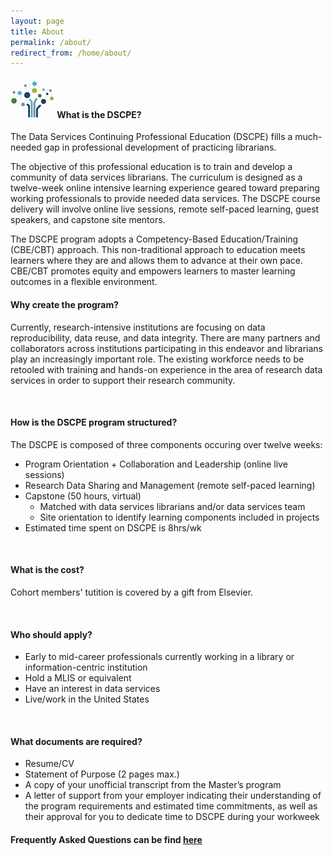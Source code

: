 ```yaml
---
layout: page
title: About
permalink: /about/
redirect_from: /home/about/
---
```




#### <img src="/images/logos/DSCPElogo2.png"> <b> What is the DSCPE? </b>
The Data Services Continuing Professional Education (DSCPE) fills a much-needed gap in professional development of practicing librarians. 

The objective of this professional education is to train and develop a community of data services librarians. The curriculum is designed as a twelve-week online intensive learning experience geared toward preparing working professionals to provide needed data services. The DSCPE course delivery will involve online live sessions, remote self-paced learning, guest speakers, and capstone site mentors.

The DSCPE program adopts a Competency-Based Education/Training (CBE/CBT) approach. This non-traditional approach to education meets learners where they are and allows them to advance at their own pace. CBE/CBT  promotes equity and empowers learners to master learning outcomes in a flexible environment. 
<br>

#### Why create the program?

Currently, research-intensive institutions are focusing on data reproducibility, data reuse, and data integrity. There are many partners and collaborators across institutions participating in this endeavor and librarians play an increasingly important role. The existing workforce needs to be retooled with training and hands-on experience in the area of research data services in order to support their research community.

<br>

#### How is the DSCPE program structured?

The DSCPE is composed of three components occuring over twelve weeks: 
* Program Orientation + Collaboration and Leadership (online live sessions)
* Research Data Sharing and Management (remote self-paced learning)
* Capstone (50 hours, virtual)
  * Matched with data services librarians and/or data services team
  * Site orientation to identify learning components included in projects
* Estimated time spent on DSCPE is 8hrs/wk

<br>

#### What is the cost?

Cohort members' tutition is covered by a gift from Elsevier.

<br>

#### Who should apply?

* Early to mid-career professionals currently working in a library or information-centric institution
* Hold a MLIS or equivalent
* Have an interest in data services
* Live/work in the United States

<br>

#### What documents are required? 

* Resume/CV
* Statement of Purpose (2 pages max.)
* A copy of your unofficial transcript from the Master’s program
* A letter of support from your employer indicating their understanding of the program requirements and estimated time commitments, as well as their approval for you to dedicate time to DSCPE during your workweek


<h4><b>Frequently Asked Questions can be find <a href="https://docs.google.com/document/d/1kI1qOIvfUdQELXvpXl0NPu-1X7ePDrExkg5py6S6hPo/edit?usp=sharing" target="_blank">here</a></b></h4> 

